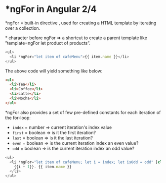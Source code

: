 # *ngFor in Angular 2/4

*ngFor = built-in directive , used for creating a HTML template  by iterating over a collection.

\* character before ngFor => a shortcut to create a parent template like ”template=ngFor let product of products”.

```js
<ul>
  <li *ngFor="let item of cafeMenu">{{ item.name }}</li>
</ul>
```

The above code will yield something like below:

```html
<ul>
  <li>Tea</li>
  <li>Coffee</li>
  <li>Latte</li>
  <li>Mocha</li>
</ul>
```
*ngFor also provides a set of few pre-defined constants for each iteration of the for-loop:

 * `index` = number => current iteration's index value
 * `first` = boolean => is it the first iteration?
 * `last` = boolean => is it the last iteration?
 * `even` = boolean => is the current iteration index an even value?
 * `odd` = boolean => is the current iteration index an odd value?



```js
<ul>
  <li *ngFor="let item of cafeMenu; let i = index; let isOdd = odd" [class.oddRow]="isOdd">
    {{i + 1}}. {{ item.name }}
  </li>
</ul>
```




    


  